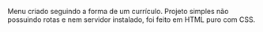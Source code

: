 Menu criado seguindo a forma de um currículo. Projeto simples não possuindo rotas e nem servidor instalado, foi feito em HTML puro com CSS.